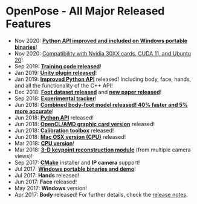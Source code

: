 OpenPose - All Major Released Features
====================================

- Nov 2020: [**Python API improved and included on Windows portable binaries**](https://github.com/CMU-Perceptual-Computing-Lab/openpose/releases)!
- Nov 2020: [Compatibility with Nvidia 30XX cards, CUDA 11, and Ubuntu 20](installation/README.md)!
- Sep 2019: [**Training code released**](https://github.com/CMU-Perceptual-Computing-Lab/openpose_train)!
- Jan 2019: [**Unity plugin released**](https://github.com/CMU-Perceptual-Computing-Lab/openpose_unity_plugin)!
- Jan 2019: [**Improved Python API**](doc/python_api.md) released! Including body, face, hands, and all the functionality of the C++ API!
- Dec 2018: [**Foot dataset released**](https://cmu-perceptual-computing-lab.github.io/foot_keypoint_dataset) and [**new paper released**](https://arxiv.org/abs/1812.08008)!
- Sep 2018: [**Experimental tracker**](demo_quick_start.md#tracking)!
- Jun 2018: [**Combined body-foot model released! 40% faster and 5% more accurate**](installation/README.md)!
- Jun 2018: [**Python API**](python_api.md) released!
- Jun 2018: [**OpenCL/AMD graphic card version**](installation/README.md) released!
- Jun 2018: [**Calibration toolbox**](advanced/calibration_module.md) released!
- Jun 2018: [**Mac OSX version (CPU)**](installation/README.md) released!
- Mar 2018: [**CPU version**](installation/README.md)!
- Mar 2018: [**3-D keypoint reconstruction module**](advanced/3d_reconstruction_module.md) (from multiple camera views)!
- Sep 2017: [**CMake**](installation/README.md) installer and **IP camera** support!
- Jul 2017: [**Windows portable binaries and demo**](https://github.com/CMU-Perceptual-Computing-Lab/openpose/releases)!
- Jul 2017: **Hands** released!
- Jun 2017: **Face** released!
- May 2017: **Windows** version!
- Apr 2017: **Body** released!
For further details, check the [release notes](release_notes.md).
